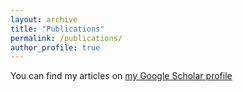 ```yaml
---
layout: archive
title: "Publications"
permalink: /publications/
author_profile: true
---
```


<!-- {% if author.googlescholar %} -->
  You can find my articles on [my Google Scholar profile](https://scholar.google.com/citations?user=tNqE8B4AAAAJ)
<!-- {% endif %} -->
<!--
{% include base_path %}

{% for post in site.publications reversed %}
  {% include archive-single.html %}
{% endfor %}
-->
